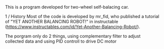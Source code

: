 This is a program developed for two-wheel self-balacing car.

1 / History
Most of the code is developed by mr_fid, who published a tutorial of "YET ANOTHER BALANCING ROBOT!" in instructable (https://www.instructables.com/id/Yet-Another-Balancing-Robot/).

The porgram only do 2 things, using complementary filter to adjust collected data and using PID controll to drive DC motor
